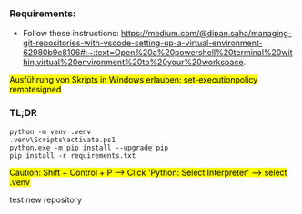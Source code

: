 ### Requirements:
- Follow these instructions: https://medium.com/@dipan.saha/managing-git-repositories-with-vscode-setting-up-a-virtual-environment-62980b9e8106#:~:text=Open%20a%20powershell%20terminal%20within,virtual%20environment%20to%20your%20workspace.

<mark>Ausführung von Skripts in Windows erlauben: set-executionpolicy remotesigned</mark>

### TL;DR
```
python -m venv .venv
.venv\Scripts\activate.ps1
python.exe -m pip install --upgrade pip
pip install -r requirements.txt
```

<mark>Caution: Shift + Control + P --> Click 'Python: Select Interpreter' --> select .venv</mark>


test new repository